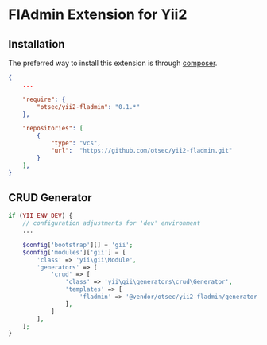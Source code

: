 FlAdmin Extension for Yii2
===========================

Installation
------------

The preferred way to install this extension is through [composer](http://getcomposer.org/download/).

```json
{
    ...

    "require": {
        "otsec/yii2-fladmin": "0.1.*"
    },

    "repositories": [
        {
            "type": "vcs",
            "url":  "https://github.com/otsec/yii2-fladmin.git"
        }
    ],
}
```


CRUD Generator
---------------------

```php
if (YII_ENV_DEV) {
    // configuration adjustments for 'dev' environment
    ...

    $config['bootstrap'][] = 'gii';
    $config['modules']['gii'] = [
        'class' => 'yii\gii\Module',
        'generators' => [
            'crud' => [
                'class' => 'yii\gii\generators\crud\Generator',
                'templates' => [
                    'fladmin' => '@vendor/otsec/yii2-fladmin/generator-crud',
                ],
            ]
        ],
    ];
}
```

